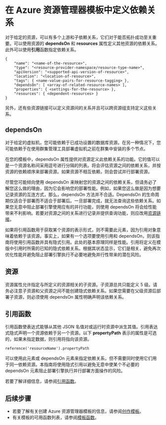 <properties
   pageTitle="在 Azure 资源管理器模板中定义依赖关系"
   description="介绍如何在部署期间将一个资源设置为依赖于另一个资源。"
   services="azure-resource-manager"
   documentationCenter="na"
   authors="mmercuri"
   manager="wpickett"
   editor=""/>

<tags
   ms.service="azure-resource-manager"
   ms.date="07/15/2015"
   wa.date="10/3/2015"/>

# 在 Azure 资源管理器模板中定义依赖关系

对于给定的资源，可以有多个上游和子依赖关系，它们对于能否拓扑成功至关重要。可以使用资源的 **dependsOn** 和 **resources** 属性定义其他资源的依赖关系。此外可以使用**引用**函数指定依赖关系。

    {
        "name": "<name-of-the-resource>",
        "type": "<resource-provider-namespace/resource-type-name>",
        "apiVersion": "<supported-api-version-of-resource>",
        "location": "<location-of-resource>",
        "tags": { <name-value-pairs-for-resource-tagging> },
        "dependsOn": [ <array-of-related-resource-names> ],
        "properties": { <settings-for-the-resource> },
        "resources": { <dependent-resources> }
    }

 另外，还有些资源链接可以定义资源间的关系并且可以跨资源组支持定义这些关系。

## dependsOn

对于给定的虚拟机，您可能依赖于已成功设置的数据库资源。在另一种情况下，您可能依赖于在使用群集管理工具部署虚拟机之前在群集中安装的多个节点。

在您的模板中，dependsOn 属性提供对资源定义此依赖关系的功能。它的值可以是一个资源名称间采用逗号进行分隔的列表。将会评估资源之间的依赖关系，并按资源的依赖顺序来部署资源。如果资源不相互依赖，则会尝试并行部署资源。

尽管您可能倾向使用 dependsOn 来映射您的资源之间的依赖关系，但请务必了解您这么做的理由，因为它会影响您的部署性能。例如，如果您这么做是因为想要记录资源的互连方式，那么，dependsOn 方法并不合适。DependsOn 的生命周期仅适合于部署而不适合于部署后。一旦部署完成，就无法查询这些依赖关系。如果您无意中阻止部署引擎使用应有的并行功能，则使用 dependsOn 将会给性能带来不利影响。若要对资源之间的关系进行记录并提供查询功能，则应改用[资源链接](/documentation/articles/resource-group-link-resources)。

如果将引用函数用于获取某个资源的表示形式，则不需要此元素，因为引用对象意味着依赖于该资源。事实上，如果有一个选项要使用引用和 dependsOn，则该指南将使用引用函数并具有隐式引用。此处的基本原理同样是性能。引用将定义在模版中引用时所需的已知的隐式依赖关系。根据其状态显示，它们是相关，避免再次优化性能并避免阻止部署引擎执行不必要地避免并行性带来的潜在风险。

## 资源

资源属性允许指定与所定义的资源相关的子资源。子资源总共只能定义 5 级。请务必注意子资源和父资源之间不能创建隐式依赖关系。如果您需要在父级资源后部署子资源，则必须使用 dependsOn 属性明确声明该依赖关系。

## 引用函数

引用函数使表达式能够从其他 JSON 名值对或运行时资源中派生其值。引用表达式隐式声明一个资源依赖于另一个资源。以下 **propertyPath** 表示的属性是可选的，如果未指定数据，则引用将指向该资源。

    reference('resourceName').propertyPath

可以使用此元素或 dependsOn 元素来指定依赖关系，但不需要同时使用它们用于同一依赖资源。本指南将使用隐式引用以避免无意中使某个不必要的 dependsOn 元素阻止部署引擎执行并行部署方面操作的风险。

若要了解详细信息，请参阅[引用函数](/documentation/articles/resource-group-template-functions/#reference)。

## 后续步骤

- 若要了解有关创建 Azure 资源管理器模板的信息，请参阅[创作模板](/documentation/articles/resource-group-authoring-templates)。 
- 有关模板的可用函数列表，请参阅[模板函数](/documentation/articles/resource-group-template-functions)。

<!---HONumber=71-->